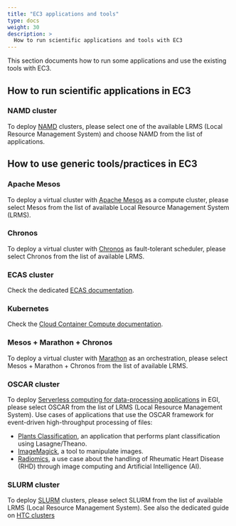 ```yaml
---
title: "EC3 applications and tools"
type: docs
weight: 30
description: >
  How to run scientific applications and tools with EC3
---
```


This section documents how to run some applications and use the existing tools
with EC3.

## How to run scientific applications in EC3

### NAMD cluster

To deploy [NAMD](https://www.ks.uiuc.edu/Research/namd/) clusters, please select one of the available LRMS (Local Resource
Management System) and choose NAMD from the list of applications.

## How to use generic tools/practices in EC3

### Apache Mesos

To deploy a virtual cluster with [Apache Mesos](http://mesos.apache.org/) as a compute cluster, please
select Mesos from the list of available Local Resource Management System (LRMS).

### Chronos

To deploy a virtual cluster with [Chronos](https://mesos.github.io/chronos/) as fault-tolerant scheduler, please
select Chronos from the list of available LRMS.

### ECAS cluster

Check the dedicated [ECAS documentation](./ecas/).

### Kubernetes

Check the
[Cloud Container Compute documentation](../../../cloud-container-compute).

### Mesos + Marathon + Chronos

To deploy a virtual cluster with [Marathon](https://mesosphere.github.io/marathon/) as an orchestration, please select
Mesos + Marathon + Chronos from the list of available LRMS.

### OSCAR cluster

To deploy
[Serverless computing for data-processing applications](https://www.egi.eu/about/newsletters/serverless-computing-for-data-processing-applications-in-egi/)
in EGI, please select OSCAR from the list of LRMS (Local Resource Management
System). Use cases of applications that use the OSCAR framework for event-driven
high-throughput processing of files:

- [Plants Classification](https://github.com/indigo-dc/plant-classification-theano),
  an application that performs plant classification using Lasagne/Theano.
- [ImageMagick](https://www.imagemagick.org/), a tool to manipulate images.
- [Radiomics](https://github.com/eubr-atmosphere/radiomics), a use case about
  the handling of Rheumatic Heart Disease (RHD) through image computing and
  Artificial Intelligence (AI).

### SLURM cluster

To deploy [SLURM](https://slurm.schedmd.com/documentation.html) clusters, please select SLURM from the list of available LRMS
(Local Resource Management System). See also the dedicated guide on
[HTC clusters](./htc/)
